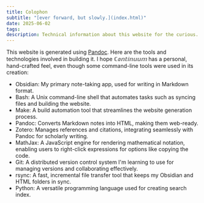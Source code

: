 ```yaml
---
title: Colophon
subtitle: "[ever forward, but slowly.](index.html)"
date: 2025-06-02
tags: 
description: Technical information about this website for the curious.
---
```


This website is generated using [Pandoc](https://pandoc.org). Here are the tools and technologies involved in building it. I hope *ℂ𝕠𝕟𝕥𝕚𝕟𝕦𝕦𝕞* has a personal, hand-crafted feel, even though some command-line tools were used in its creation:

- Obsidian: My primary note-taking app, used for writing in Markdown format.
- Bash: A Unix command-line shell that automates tasks such as syncing files and building the website.
- Make: A build automation tool that streamlines the website generation process.
- Pandoc: Converts Markdown notes into HTML, making them web-ready.
- Zotero: Manages references and citations, integrating seamlessly with Pandoc for scholarly writing.
- MathJax: A JavaScript engine for rendering mathematical notation, enabling users to right-click expressions for options like copying the code.
- Git: A distributed version control system I'm learning to use for managing versions and collaborating effectively.
- rsync: A fast, incremental file transfer tool that keeps my Obsidian and HTML folders in sync.
- Python: A versatile programming language used for creating search index.

